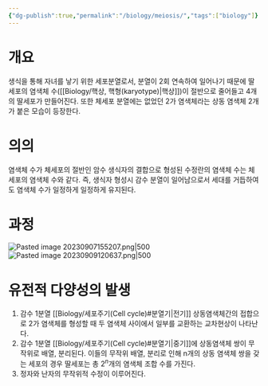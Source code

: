 ```yaml
---
{"dg-publish":true,"permalink":"/biology/meiosis/","tags":["biology"]}
---
```


# 개요
생식을 통해 자녀를 낳기 위한 세포분열로서, 분열이 2회 연속하여 일어나기 때문에 딸세포의 염색체 수([[Biology/핵상, 핵형(karyotype)\|핵상]])이 절반으로 줄어들고 4개의 딸세포가 만들어진다. 또한 체세포 분열에는 없었던 2가 염색체라는 상동 염색체 2개가 붙은 모습이 등장한다.
# 의의
염색체 수가 체세포의 절반인 암수 생식자의 결합으로 형성된 수정란의 염색체 수는 체세포의 염색체 수와 같다. 즉, 생식자 형성시 감수 분열이 일어남으로서 세대를 거듭하여도 염색체 수가 일정하게 일정하게 유지된다.
# 과정
![Pasted image 20230907155207.png|500](/img/user/attatchments/Pasted%20image%2020230907155207.png)
![Pasted image 20230909120637.png|500](/img/user/attatchments/Pasted%20image%2020230909120637.png)
# 유전적 다양성의 발생
1. 감수 1분열 [[Biology/세포주기(Cell cycle)#분열기\|전기]] 상동염색체간의 접합으로 2가 염색체를 형성할 때 두 염색체 사이에서 일부를 교환하는 교차현상이 나타난다.
2. 감수 1분열 [[Biology/세포주기(Cell cycle)#분열기\|중기]]에 상동염색체 쌍이 무작위로 배열, 분리된다. 이들의 무작위 배열, 분리로 인해 n개의 상동 염색체 쌍을 갖는 세포의 경우 딸세포는 총 $2^n$개의 염색체 조합 수를 가진다.
3. 정자와 난자의 무작위적 수정이 이루어진다.